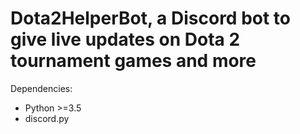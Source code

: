 # Dota2HelperBot, a Discord bot to give live updates on Dota 2 tournament games and more

Dependencies:
* Python >=3.5
* discord.py

